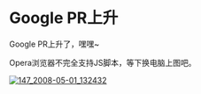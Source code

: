 # Google PR上升

Google PR上升了，嘿嘿~

Opera浏览器不完全支持JS脚本，等下换电脑上图吧。

[![147_2008-05-01_132432](https://attachment.soulteary.com/2008/05/01/147_2008-05-01_132432.jpg "147_2008-05-01_132432")](https://attachment.soulteary.com/2008/05/01/147_2008-05-01_132432.jpg)

